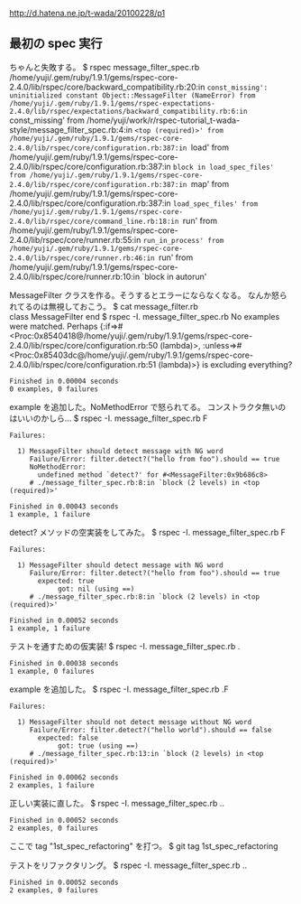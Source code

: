 http://d.hatena.ne.jp/t-wada/20100228/p1

最初の spec 実行
----------------
ちゃんと失敗する。
    $ rspec message_filter_spec.rb
    /home/yuji/.gem/ruby/1.9.1/gems/rspec-core-2.4.0/lib/rspec/core/backward_compatibility.rb:20:in `const_missing': uninitialized constant Object::MessageFilter (NameError)
            from /home/yuji/.gem/ruby/1.9.1/gems/rspec-expectations-2.4.0/lib/rspec/expectations/backward_compatibility.rb:6:in `const_missing'
            from /home/yuji/work/r/rspec-tutorial_t-wada-style/message_filter_spec.rb:4:in `<top (required)>'
            from /home/yuji/.gem/ruby/1.9.1/gems/rspec-core-2.4.0/lib/rspec/core/configuration.rb:387:in `load'
            from /home/yuji/.gem/ruby/1.9.1/gems/rspec-core-2.4.0/lib/rspec/core/configuration.rb:387:in `block in load_spec_files'
            from /home/yuji/.gem/ruby/1.9.1/gems/rspec-core-2.4.0/lib/rspec/core/configuration.rb:387:in `map'
            from /home/yuji/.gem/ruby/1.9.1/gems/rspec-core-2.4.0/lib/rspec/core/configuration.rb:387:in `load_spec_files'
            from /home/yuji/.gem/ruby/1.9.1/gems/rspec-core-2.4.0/lib/rspec/core/command_line.rb:18:in `run'
            from /home/yuji/.gem/ruby/1.9.1/gems/rspec-core-2.4.0/lib/rspec/core/runner.rb:55:in `run_in_process'
            from /home/yuji/.gem/ruby/1.9.1/gems/rspec-core-2.4.0/lib/rspec/core/runner.rb:46:in `run'
            from /home/yuji/.gem/ruby/1.9.1/gems/rspec-core-2.4.0/lib/rspec/core/runner.rb:10:in `block in autorun'

MessageFilter クラスを作る。そうするとエラーにならなくなる。
なんか怒られてるのは無視しておこう。
    $ cat message_filter.rb                             
    class MessageFilter
    end
    $ rspec -I. message_filter_spec.rb
    No examples were matched. Perhaps {:if=>#<Proc:0x8540418@/home/yuji/.gem/ruby/1.9.1/gems/rspec-core-2.4.0/lib/rspec/core/configuration.rb:50 (lambda)>, :unless=>#<Proc:0x85403dc@/home/yuji/.gem/ruby/1.9.1/gems/rspec-core-2.4.0/lib/rspec/core/configuration.rb:51 (lambda)>} is excluding everything?
    
    
    Finished in 0.00004 seconds
    0 examples, 0 failures

example を追加した。NoMethodError で怒られてる。
コンストラクタ無いのはいいのかしら...
    $ rspec -I. message_filter_spec.rb
    F
    
    Failures:
    
      1) MessageFilter should detect message with NG word
         Failure/Error: filter.detect?("hello from foo").should == true
         NoMethodError:
           undefined method `detect?' for #<MessageFilter:0x9b686c8>
         # ./message_filter_spec.rb:8:in `block (2 levels) in <top (required)>'
    
    Finished in 0.00043 seconds
    1 example, 1 failure

detect? メソッドの空実装をしてみた。
    $ rspec -I. message_filter_spec.rb
    F
    
    Failures:
    
      1) MessageFilter should detect message with NG word
         Failure/Error: filter.detect?("hello from foo").should == true
           expected: true
                got: nil (using ==)
         # ./message_filter_spec.rb:8:in `block (2 levels) in <top (required)>'
    
    Finished in 0.00052 seconds
    1 example, 1 failure

テストを通すための仮実装!
    $ rspec -I. message_filter_spec.rb
    .
    
    Finished in 0.00038 seconds
    1 example, 0 failures

example を追加した。
    $ rspec -I. message_filter_spec.rb
    .F
    
    Failures:
    
      1) MessageFilter should not detect message without NG word
         Failure/Error: filter.detect?("hello world").should == false
           expected: false
                got: true (using ==)
         # ./message_filter_spec.rb:13:in `block (2 levels) in <top (required)>'
    
    Finished in 0.00062 seconds
    2 examples, 1 failure

正しい実装に直した。
    $ rspec -I. message_filter_spec.rb
    ..
    
    Finished in 0.00052 seconds
    2 examples, 0 failures

ここで tag "1st_spec_refactoring" を打つ。
    $ git tag
    1st_spec_refactoring

テストをリファクタリング。
    $ rspec -I. message_filter_spec.rb
    ..
    
    Finished in 0.00052 seconds
    2 examples, 0 failures
